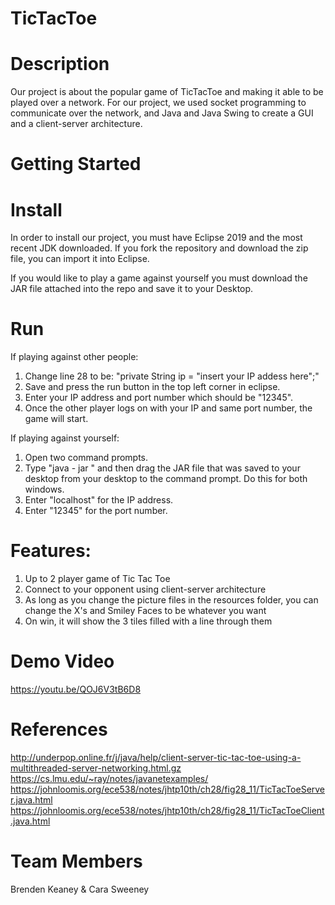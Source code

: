 # TicTacToe 

# Description

Our project is about the popular game of TicTacToe and making it able to be played over a network. For our project, we used socket programming to communicate over the network, and Java and Java Swing to create a GUI and a client-server architecture. 

# Getting Started

# Install

In order to install our project, you must have Eclipse 2019 and the most recent JDK downloaded. If you fork the repository and download the zip file, you can import it into Eclipse.

If you would like to play a game against yourself you must download the JAR file attached into the repo and save it to your Desktop.

# Run

If playing against other people:

1. Change line 28 to be: "private String ip = "insert your IP addess here";"
2. Save and press the run button in the top left corner in eclipse.
3. Enter your IP address and port number which should be "12345".
4. Once the other player logs on with your IP and same port number, the game will start.

If playing against yourself:

1. Open two command prompts.
2. Type "java - jar " and then drag the JAR file that was saved to your desktop from your desktop to the command prompt. Do this for both windows.
3. Enter "localhost" for the IP address.
4. Enter "12345" for the port number.



# Features:
1. Up to 2 player game of Tic Tac Toe
2. Connect to your opponent using client-server architecture
3. As long as you change the picture files in the resources folder, you can change the X's and Smiley Faces to be whatever you want
4. On win, it will show the 3 tiles filled with a line through them

# Demo Video
https://youtu.be/QOJ6V3tB6D8

# References
http://underpop.online.fr/j/java/help/client-server-tic-tac-toe-using-a-multithreaded-server-networking.html.gz
https://cs.lmu.edu/~ray/notes/javanetexamples/
https://johnloomis.org/ece538/notes/jhtp10th/ch28/fig28_11/TicTacToeServer.java.html
https://johnloomis.org/ece538/notes/jhtp10th/ch28/fig28_11/TicTacToeClient.java.html

# Team Members
Brenden Keaney & Cara Sweeney

